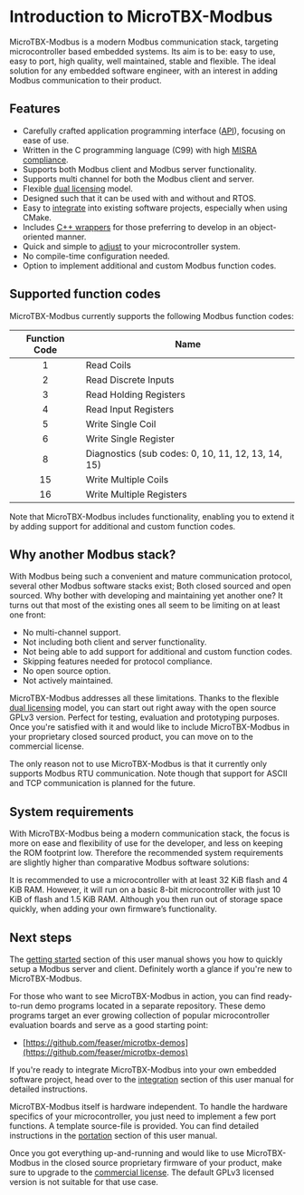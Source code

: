 # Introduction to MicroTBX-Modbus

MicroTBX-Modbus is a modern Modbus communication stack, targeting microcontroller based embedded systems. Its aim is to be: easy to use, easy to port, high quality, well maintained, stable and flexible. The ideal solution for any embedded software engineer, with an interest in adding Modbus communication to their product.

## Features

* Carefully crafted application programming interface ([API](apiref.md)), focusing on ease of use.
* Written in the C programming language (C99) with high [MISRA compliance](misra.md).
* Supports both Modbus client and Modbus server functionality.
* Supports multi channel for both the Modbus client and server.
* Flexible [dual licensing](licensing.md) model.
* Designed such that it can be used with and without and RTOS.
* Easy to [integrate](integration.md) into existing software projects, especially when using CMake.
* Includes [C++ wrappers](extras.md) for those preferring to develop in an object-oriented manner.
* Quick and simple to [adjust](portation.md) to your microcontroller system.
* No compile-time configuration needed.
* Option to implement additional and custom Modbus function codes.

## Supported function codes

MicroTBX-Modbus currently supports the following Modbus function codes:

| Function Code | Name                                               |
| :-----------: | -------------------------------------------------- |
|       1       | Read Coils                                         |
|       2       | Read Discrete Inputs                               |
|       3       | Read Holding Registers                             |
|       4       | Read Input Registers                               |
|       5       | Write Single Coil                                  |
|       6       | Write Single Register                              |
|       8       | Diagnostics (sub codes: 0, 10, 11, 12, 13, 14, 15) |
|      15       | Write Multiple Coils                               |
|      16       | Write Multiple Registers                           |

Note that MicroTBX-Modbus includes functionality, enabling you to extend it by adding support for additional and custom function codes.

## Why another Modbus stack?

With Modbus being such a convenient and mature communication protocol, several other Modbus software stacks exist; Both closed sourced and open sourced. Why bother with developing and maintaining yet another one? It turns out that most of the existing ones all seem to be limiting on at least one front:

* No multi-channel support.
* Not including both client and server functionality.
* Not being able to add support for additional and custom function codes. 
* Skipping features needed for protocol compliance.
* No open source option.
* Not actively maintained.

MicroTBX-Modbus addresses all these limitations. Thanks to the flexible [dual licensing](licensing.md) model, you can start out right away with the open source GPLv3 version. Perfect for testing, evaluation and prototyping purposes. Once you're satisfied with it and would like to include MicroTBX-Modbus in your proprietary closed sourced product, you can move on to the commercial license.

The only reason not to use MicroTBX-Modbus is that it currently only supports Modbus RTU communication. Note though that support for ASCII and TCP communication is planned for the future.

## System requirements

With MicroTBX-Modbus being a modern communication stack, the focus is more on ease and flexibility of use for the developer, and less on keeping the ROM footprint low. Therefore the recommended system requirements are slightly higher than comparative Modbus software solutions:

It is recommended to use a microcontroller with at least 32 KiB flash and 4 KiB RAM. However, it will run on a basic 8-bit microcontroller with just 10 KiB of flash and 1.5 KiB RAM. Although you then run out of storage space quickly, when adding your own firmware’s functionality.

## Next steps

The [getting started](gettingstarted.md) section of this user manual shows you how to quickly setup a Modbus server and client. Definitely worth a glance if you're new to MicroTBX-Modbus.

For those who want to see MicroTBX-Modbus in action, you can find ready-to-run demo programs located in a separate repository. These demo programs target an ever growing collection of popular microcontroller evaluation boards and serve as a good starting point:

* [https://github.com/feaser/microtbx-demos](https://github.com/feaser/microtbx-demos)

If you're ready to integrate MicroTBX-Modbus into your own embedded software project, head over to the [integration](integration.md) section of this user manual for detailed instructions.

MicroTBX-Modbus itself is hardware independent. To handle the hardware specifics of your microcontroller, you just need to implement a few port functions. A template source-file is provided. You can find detailed instructions in the [portation](portation.md) section of this user manual.

Once you got everything up-and-running and would like to use MicroTBX-Modbus in the closed source proprietary firmware of your product, make sure to upgrade to the [commercial license](licensing.md). The default GPLv3 licensed version is not suitable for that use case.
